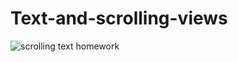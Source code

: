 # Text-and-scrolling-views
![scrolling text homework](https://user-images.githubusercontent.com/50354126/161740105-21352d4c-d628-475a-af0d-cc9b1cb3ad8d.gif)
